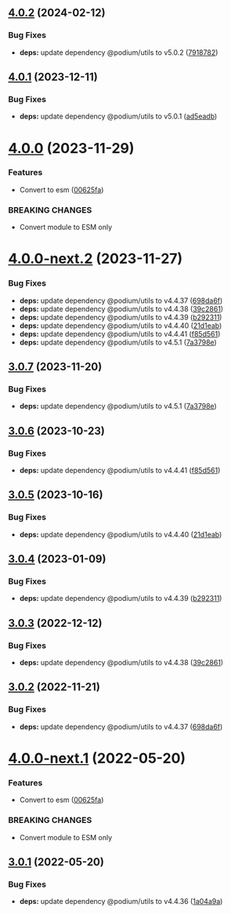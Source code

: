 ## [4.0.2](https://github.com/podium-lib/hapi-podlet/compare/v4.0.1...v4.0.2) (2024-02-12)


### Bug Fixes

* **deps:** update dependency @podium/utils to v5.0.2 ([7918782](https://github.com/podium-lib/hapi-podlet/commit/791878269cdd9359cc6bd477c55d97de952aa5a5))

## [4.0.1](https://github.com/podium-lib/hapi-podlet/compare/v4.0.0...v4.0.1) (2023-12-11)


### Bug Fixes

* **deps:** update dependency @podium/utils to v5.0.1 ([ad5eadb](https://github.com/podium-lib/hapi-podlet/commit/ad5eadb79560ca036b1b7b8550d193b9218a1722))

# [4.0.0](https://github.com/podium-lib/hapi-podlet/compare/v3.0.7...v4.0.0) (2023-11-29)


### Features

* Convert to esm ([00625fa](https://github.com/podium-lib/hapi-podlet/commit/00625facaf1ac51667c0bd9eb421364d7ca5f38f))


### BREAKING CHANGES

* Convert module to ESM only

# [4.0.0-next.2](https://github.com/podium-lib/hapi-podlet/compare/v4.0.0-next.1...v4.0.0-next.2) (2023-11-27)


### Bug Fixes

* **deps:** update dependency @podium/utils to v4.4.37 ([698da6f](https://github.com/podium-lib/hapi-podlet/commit/698da6fbe3bb4a796f477f01df1f0192894a8dc7))
* **deps:** update dependency @podium/utils to v4.4.38 ([39c2861](https://github.com/podium-lib/hapi-podlet/commit/39c28613d8302f6bc536186fea7aeec081130f9b))
* **deps:** update dependency @podium/utils to v4.4.39 ([b292311](https://github.com/podium-lib/hapi-podlet/commit/b292311efecc5e0e4896b45c4be3d2f5314a10a4))
* **deps:** update dependency @podium/utils to v4.4.40 ([21d1eab](https://github.com/podium-lib/hapi-podlet/commit/21d1eab9d4165061b4f515c341e82d993630e51f))
* **deps:** update dependency @podium/utils to v4.4.41 ([f85d561](https://github.com/podium-lib/hapi-podlet/commit/f85d5617c4c1cad1879660d0084b8e191fa191cb))
* **deps:** update dependency @podium/utils to v4.5.1 ([7a3798e](https://github.com/podium-lib/hapi-podlet/commit/7a3798edc293b5efdbbcb31dbc485eaf63e723d9))

## [3.0.7](https://github.com/podium-lib/hapi-podlet/compare/v3.0.6...v3.0.7) (2023-11-20)


### Bug Fixes

* **deps:** update dependency @podium/utils to v4.5.1 ([7a3798e](https://github.com/podium-lib/hapi-podlet/commit/7a3798edc293b5efdbbcb31dbc485eaf63e723d9))

## [3.0.6](https://github.com/podium-lib/hapi-podlet/compare/v3.0.5...v3.0.6) (2023-10-23)


### Bug Fixes

* **deps:** update dependency @podium/utils to v4.4.41 ([f85d561](https://github.com/podium-lib/hapi-podlet/commit/f85d5617c4c1cad1879660d0084b8e191fa191cb))

## [3.0.5](https://github.com/podium-lib/hapi-podlet/compare/v3.0.4...v3.0.5) (2023-10-16)


### Bug Fixes

* **deps:** update dependency @podium/utils to v4.4.40 ([21d1eab](https://github.com/podium-lib/hapi-podlet/commit/21d1eab9d4165061b4f515c341e82d993630e51f))

## [3.0.4](https://github.com/podium-lib/hapi-podlet/compare/v3.0.3...v3.0.4) (2023-01-09)


### Bug Fixes

* **deps:** update dependency @podium/utils to v4.4.39 ([b292311](https://github.com/podium-lib/hapi-podlet/commit/b292311efecc5e0e4896b45c4be3d2f5314a10a4))

## [3.0.3](https://github.com/podium-lib/hapi-podlet/compare/v3.0.2...v3.0.3) (2022-12-12)


### Bug Fixes

* **deps:** update dependency @podium/utils to v4.4.38 ([39c2861](https://github.com/podium-lib/hapi-podlet/commit/39c28613d8302f6bc536186fea7aeec081130f9b))

## [3.0.2](https://github.com/podium-lib/hapi-podlet/compare/v3.0.1...v3.0.2) (2022-11-21)


### Bug Fixes

* **deps:** update dependency @podium/utils to v4.4.37 ([698da6f](https://github.com/podium-lib/hapi-podlet/commit/698da6fbe3bb4a796f477f01df1f0192894a8dc7))

# [4.0.0-next.1](https://github.com/podium-lib/hapi-podlet/compare/v3.0.1...v4.0.0-next.1) (2022-05-20)


### Features

* Convert to esm ([00625fa](https://github.com/podium-lib/hapi-podlet/commit/00625facaf1ac51667c0bd9eb421364d7ca5f38f))


### BREAKING CHANGES

* Convert module to ESM only

## [3.0.1](https://github.com/podium-lib/hapi-podlet/compare/v3.0.0...v3.0.1) (2022-05-20)


### Bug Fixes

* **deps:** update dependency @podium/utils to v4.4.36 ([1a04a9a](https://github.com/podium-lib/hapi-podlet/commit/1a04a9a029967ab613960dbefe3fe4a5479ea5fe))
